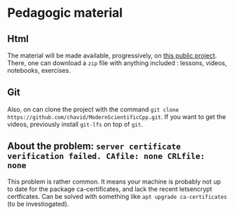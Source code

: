 
# Pedagogic material

## Html

The material will be made available, progressively, on [this public project](https://github.com/chavid/ModernScientificCpp.git). There, one can download a `zip` file with anything included : lessons, videos, notebooks, exercises.

## Git

Also, on can clone the project with the command `git clone https://github.com/chavid/ModernScientificCpp.git`. If you want to get the videos, previously install `git-lfs` on top of `git`.

## About the problem: `server certificate verification failed. CAfile: none CRLfile: none`

This problem is rather common. It means your machine is probably not up to date for the package ca-certificates, and lack the recent letsencrypt certficates. Can be solved with something like `apt upgrade ca-certificates` (to be investiogated).

